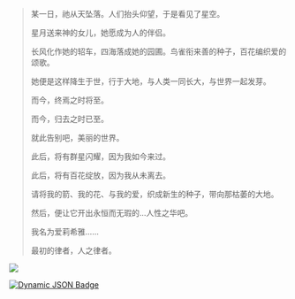 >某一日，祂从天坠落。人们抬头仰望，于是看见了星空。
>
>星月送来神的女儿，她愿成为人的伴侣。
>
>长风化作她的轺车，四海落成她的园圃。鸟雀衔来善的种子，百花编织爱的颂歌。
>
>她便是这样降生于世，行于大地，与人类一同长大，与世界一起发芽。
>
>而今，终焉之时将至。
>
>而今，归去之时已至。
>
>就此告别吧，美丽的世界。
>
>此后，将有群星闪耀，因为我如今来过。
>
>此后，将有百花绽放，因为我从未离去。
>
>请将我的箭、我的花、与我的爱，织成新生的种子，带向那枯萎的大地。
>
>然后，便让它开出永恒而无瑕的…人性之华吧。
>
>我名为爱莉希雅……
>
>最初的律者，人之律者。

![](https://count.getloli.com/get/@Badnuker_Github?theme=moebooru)

[![Dynamic JSON Badge](https://img.shields.io/badge/dynamic/json?url=https%3A%2F%2Fapi.spencerwoo.com%2Fsubstats%2F%3Fsource%3Dbilibili%26queryKey%3D543843139&query=%24.data.totalSubs&logo=bilibili&logoColor=00A1D6&label=Badnuker&color=00A1D6)](https://bilibili.com/543843139)


